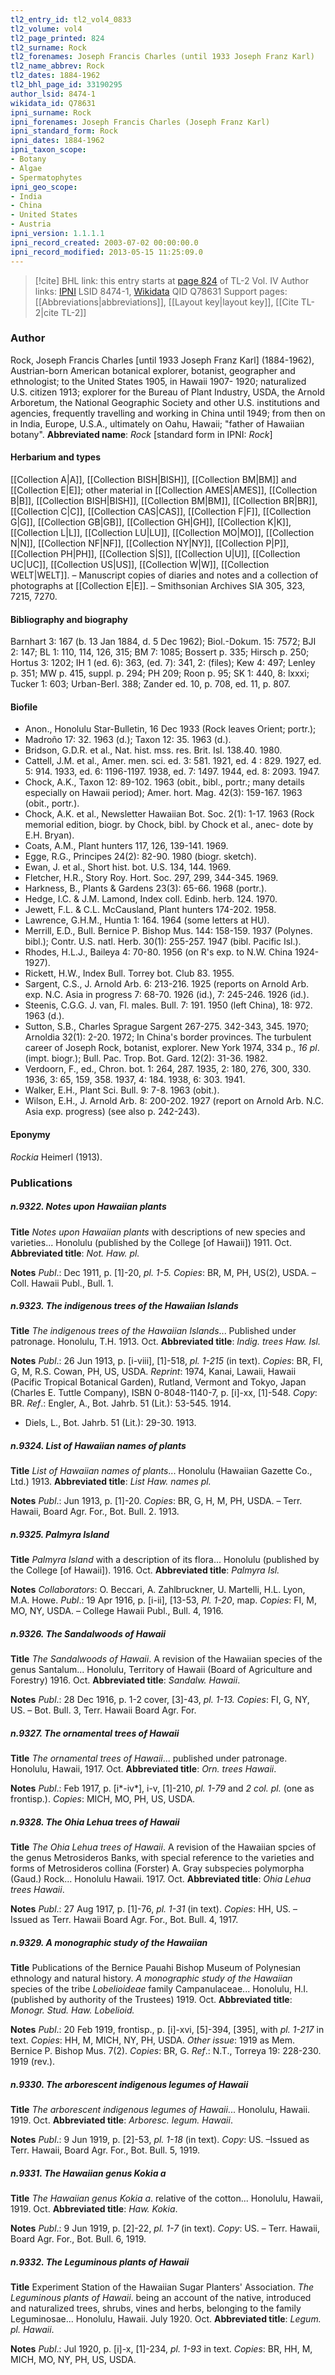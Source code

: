 ```yaml
---
tl2_entry_id: tl2_vol4_0833
tl2_volume: vol4
tl2_page_printed: 824
tl2_surname: Rock
tl2_forenames: Joseph Francis Charles (until 1933 Joseph Franz Karl)
tl2_name_abbrev: Rock
tl2_dates: 1884-1962
tl2_bhl_page_id: 33190295
author_lsid: 8474-1
wikidata_id: Q78631
ipni_surname: Rock
ipni_forenames: Joseph Francis Charles (Joseph Franz Karl)
ipni_standard_form: Rock
ipni_dates: 1884-1962
ipni_taxon_scope: 
- Botany
- Algae
- Spermatophytes
ipni_geo_scope: 
- India
- China
- United States
- Austria
ipni_version: 1.1.1.1
ipni_record_created: 2003-07-02 00:00:00.0
ipni_record_modified: 2013-05-15 11:25:09.0
---
```


> [!cite] BHL link: this entry starts at [page 824](https://www.biodiversitylibrary.org/page/33190295) of TL-2 Vol. IV
> Author links: [IPNI](https://www.ipni.org/a/8474-1) LSID 8474-1, [Wikidata](https://www.wikidata.org/wiki/Q78631) QID Q78631
> Support pages: [[Abbreviations|abbreviations]], [[Layout key|layout key]], [[Cite TL-2|cite TL-2]]

### Author

Rock, Joseph Francis Charles \[until 1933 Joseph Franz Karl\] (1884-1962), Austrian-born American botanical explorer, botanist, geographer and ethnologist; to the United States 1905, in Hawaii 1907- 1920; naturalized U.S. citizen 1913; explorer for the Bureau of Plant Industry, USDA, the Arnold Arboretum, the National Geographic Society and other U.S. institutions and agencies, frequently travelling and working in China until 1949; from then on in India, Europe, U.S.A., ultimately on Oahu, Hawaii; "father of Hawaiian botany".
**Abbreviated name**: *Rock* \[standard form in IPNI: *Rock*\]

#### Herbarium and types

[[Collection A|A]], [[Collection BISH|BISH]], [[Collection BM|BM]] and [[Collection E|E]]; other material in [[Collection AMES|AMES]], [[Collection B|B]], [[Collection BISH|BISH]], [[Collection BM|BM]], [[Collection BR|BR]], [[Collection C|C]], [[Collection CAS|CAS]], [[Collection F|F]], [[Collection G|G]], [[Collection GB|GB]], [[Collection GH|GH]], [[Collection K|K]], [[Collection L|L]], [[Collection LU|LU]], [[Collection MO|MO]], [[Collection N|N]], [[Collection NF|NF]], [[Collection NY|NY]], [[Collection P|P]], [[Collection PH|PH]], [[Collection S|S]], [[Collection U|U]], [[Collection UC|UC]], [[Collection US|US]], [[Collection W|W]], [[Collection WELT|WELT]]. – Manuscript copies of diaries and notes and a collection of photographs at [[Collection E|E]]. – Smithsonian Archives SIA 305, 323, 7215, 7270.

#### Bibliography and biography

Barnhart 3: 167 (b. 13 Jan 1884, d. 5 Dec 1962); Biol.-Dokum. 15: 7572; BJI 2: 147; BL 1: 110, 114, 126, 315; BM 7: 1085; Bossert p. 335; Hirsch p. 250; Hortus 3: 1202; IH 1 (ed. 6): 363, (ed. 7): 341, 2: (files); Kew 4: 497; Lenley p. 351; MW p. 415, suppl. p. 294; PH 209; Roon p. 95; SK 1: 440, 8: lxxxi; Tucker 1: 603; Urban-Berl. 388; Zander ed. 10, p. 708, ed. 11, p. 807.

#### Biofile

- Anon., Honolulu Star-Bulletin, 16 Dec 1933 (Rock leaves Orient; portr.);
- Madroño 17: 32. 1963 (d.); Taxon 12: 35. 1963 (d.).
- Bridson, G.D.R. et al., Nat. hist. mss. res. Brit. Isl. 138.40. 1980.
- Cattell, J.M. et al., Amer. men. sci. ed. 3: 581. 1921, ed. 4 : 829. 1927, ed. 5: 914. 1933, ed. 6: 1196-1197. 1938, ed. 7: 1497. 1944, ed. 8: 2093. 1947.
- Chock, A.K., Taxon 12: 89-102. 1963 (obit., bibl., portr.; many details especially on Hawaii period); Amer. hort. Mag. 42(3): 159-167. 1963 (obit., portr.).
- Chock, A.K. et al., Newsletter Hawaiian Bot. Soc. 2(1): 1-17. 1963 (Rock memorial edition, biogr. by Chock, bibl. by Chock et al., anec- dote by E.H. Bryan).
- Coats, A.M., Plant hunters 117, 126, 139-141. 1969.
- Egge, R.G., Principes 24(2): 82-90. 1980 (biogr. sketch).
- Ewan, J. et al., Short hist. bot. U.S. 134, 144. 1969.
- Fletcher, H.R., Story Roy. Hort. Soc. 297, 299, 344-345. 1969.
- Harkness, B., Plants & Gardens 23(3): 65-66. 1968 (portr.).
- Hedge, I.C. & J.M. Lamond, Index coll. Edinb. herb. 124. 1970.
- Jewett, F.L. & C.L. McCausland, Plant hunters 174-202. 1958.
- Lawrence, G.H.M., Huntia 1: 164. 1964 (some letters at HU).
- Merrill, E.D., Bull. Bernice P. Bishop Mus. 144: 158-159. 1937 (Polynes. bibl.); Contr. U.S. natl. Herb. 30(1): 255-257. 1947 (bibl. Pacific Isl.).
- Rhodes, H.L.J., Baileya 4: 70-80. 1956 (on R's exp. to N.W. China 1924-1927).
- Rickett, H.W., Index Bull. Torrey bot. Club 83. 1955.
- Sargent, C.S., J. Arnold Arb. 6: 213-216. 1925 (reports on Arnold Arb. exp. N.C. Asia in progress 7: 68-70. 1926 (id.), 7: 245-246. 1926 (id.).
- Steenis, C.G.G. J. van, Fl. males. Bull. 7: 191. 1950 (left China), 18: 972. 1963 (d.).
- Sutton, S.B., Charles Sprague Sargent 267-275. 342-343, 345. 1970; Arnoldia 32(1): 2-20. 1972; In China's border provinces. The turbulent career of Joseph Rock, botanist, explorer. New York 1974, 334 p., *16 pl*. (impt. biogr.); Bull. Pac. Trop. Bot. Gard. 12(2): 31-36. 1982.
- Verdoorn, F., ed., Chron. bot. 1: 264, 287. 1935, 2: 180, 276, 300, 330. 1936, 3: 65, 159, 358. 1937, 4: 184. 1938, 6: 303. 1941.
- Walker, E.H., Plant Sci. Bull. 9: 7-8. 1963 (obit.).
- Wilson, E.H., J. Arnold Arb. 8: 200-202. 1927 (report on Arnold Arb. N.C. Asia exp. progress) (see also p. 242-243).

#### Eponymy

*Rockia* Heimerl (1913).

### Publications

##### n.9322. Notes upon Hawaiian plants

**Title**
*Notes upon Hawaiian plants* with descriptions of new species and varieties... Honolulu (published by the College \[of Hawaii\]) 1911. Oct.
**Abbreviated title**: *Not. Haw. pl.*

**Notes**
*Publ*.: Dec 1911, p. \[1\]-20, *pl. 1-5. Copies*: BR, M, PH, US(2), USDA. – Coll. Hawaii Publ., Bull. 1.

##### n.9323. The indigenous trees of the Hawaiian Islands

**Title**
*The indigenous trees of the Hawaiian Islands*... Published under patronage. Honolulu, T.H. 1913. Oct.
**Abbreviated title**: *Indig. trees Haw. Isl.*

**Notes**
*Publ*.: 26 Jun 1913, p. \[i-viii\], \[1\]-518, *pl. 1-215* (in text). *Copies*: BR, FI, G, M, R.S. Cowan, PH, US, USDA.
*Reprint*: 1974, Kanai, Lawaii, Hawaii (Pacific Tropical Botanical Garden), Rutland, Vermont and Tokyo, Japan (Charles E. Tuttle Company), ISBN 0-8048-1140-7, p. \[i\]-xx, \[1\]-548. *Copy*: BR.
*Ref*.: Engler, A., Bot. Jahrb. 51 (Lit.): 53-545. 1914.
- Diels, L., Bot. Jahrb. 51 (Lit.): 29-30. 1913.

##### n.9324. List of Hawaiian names of plants

**Title**
*List of Hawaiian names of plants*... Honolulu (Hawaiian Gazette Co., Ltd.) 1913.
**Abbreviated title**: *List Haw. names pl.*

**Notes**
*Publ*.: Jun 1913, p. \[1\]-20. *Copies*: BR, G, H, M, PH, USDA. – Terr. Hawaii, Board Agr. For., Bot. Bull. 2. 1913.

##### n.9325. Palmyra Island

**Title**
*Palmyra Island* with a description of its flora... Honolulu (published by the College \[of Hawaii\]). 1916. Oct.
**Abbreviated title**: *Palmyra Isl.*

**Notes**
*Collaborators*: O. Beccari, A. Zahlbruckner, U. Martelli, H.L. Lyon, M.A. Howe.
*Publ*.: 19 Apr 1916, p. \[i-ii\], \[13-53, *Pl. 1-20*, map. *Copies*: FI, M, MO, NY, USDA. – College Hawaii Publ., Bull. 4, 1916.

##### n.9326. The Sandalwoods of Hawaii

**Title**
*The Sandalwoods of Hawaii*. A revision of the Hawaiian species of the genus Santalum... Honolulu, Territory of Hawaii (Board of Agriculture and Forestry) 1916. Oct.
**Abbreviated title**: *Sandalw. Hawaii*.

**Notes**
*Publ*.: 28 Dec 1916, p. 1-2 cover, \[3\]-43, *pl. 1-13. Copies*: FI, G, NY, US. – Bot. Bull. 3, Terr. Hawaii Board Agr. For.

##### n.9327. The ornamental trees of Hawaii

**Title**
*The ornamental trees of Hawaii*... published under patronage. Honolulu, Hawaii, 1917. Oct.
**Abbreviated title**: *Orn. trees Hawaii*.

**Notes**
*Publ*.: Feb 1917, p. \[i\*-iv\*\], i-v, \[1\]-210, *pl. 1-79* and *2 col. pl.* (one as frontisp.). *Copies*: MICH, MO, PH, US, USDA.

##### n.9328. The Ohia Lehua trees of Hawaii

**Title**
*The Ohia Lehua trees of Hawaii*. A revision of the Hawaiian spcies of the genus Metrosideros Banks, with special reference to the varieties and forms of Metrosideros collina (Forster) A. Gray subspecies polymorpha (Gaud.) Rock... Honolulu Hawaii. 1917. Oct.
**Abbreviated title**: *Ohia Lehua trees Hawaii*.

**Notes**
*Publ*.: 27 Aug 1917, p. \[1\]-76, *pl. 1-31* (in text). *Copies*: HH, US. – Issued as Terr. Hawaii Board Agr. For., Bot. Bull. 4, 1917.

##### n.9329. A monographic study of the Hawaiian

**Title**
Publications of the Bernice Pauahi Bishop Museum of Polynesian ethnology and natural history. *A monographic study of the Hawaiian* species of the tribe *Lobelioideae* family Campanulaceae... Honolulu, H.I. (published by authority of the Trustees) 1919. Oct.
**Abbreviated title**: *Monogr. Stud. Haw. Lobelioid.*

**Notes**
*Publ*.: 20 Feb 1919, frontisp., p. \[i\]-xvi, \[5\]-394, \[395\], with *pl. 1-217* in text. *Copies*: HH, M, MICH, NY, PH, USDA.
*Other issue*: 1919 as Mem. Bernice P. Bishop Mus. 7(2). *Copies*: BR, G.
*Ref*.: N.T., Torreya 19: 228-230. 1919 (rev.).

##### n.9330. The arborescent indigenous legumes of Hawaii

**Title**
*The arborescent indigenous legumes of Hawaii*... Honolulu, Hawaii. 1919. Oct.
**Abbreviated title**: *Arboresc. legum. Hawaii*.

**Notes**
*Publ*.: 9 Jun 1919, p. \[2\]-53, *pl. 1-18* (in text). *Copy*: US. –Issued as Terr. Hawaii, Board Agr. For., Bot. Bull. 5, 1919.

##### n.9331. The Hawaiian genus Kokia a

**Title**
*The Hawaiian genus Kokia a*. relative of the cotton... Honolulu, Hawaii, 1919. Oct.
**Abbreviated title**: *Haw. Kokia*.

**Notes**
*Publ*.: 9 Jun 1919, p. \[2\]-22, *pl. 1-7* (in text). *Copy*: US. – Terr. Hawaii, Board Agr. For., Bot. Bull. 6, 1919.

##### n.9332. The Leguminous plants of Hawaii

**Title**
Experiment Station of the Hawaiian Sugar Planters' Association. *The Leguminous plants of Hawaii*. being an account of the native, introduced and naturalized trees, shrubs, vines and herbs, belonging to the family Leguminosae... Honolulu, Hawaii. July 1920. Oct.
**Abbreviated title**: *Legum. pl. Hawaii*.

**Notes**
*Publ*.: Jul 1920, p. \[i\]-x, \[1\]-234, *pl. 1-93* in text. *Copies*: BR, HH, M, MICH, MO, NY, PH, US, USDA.

